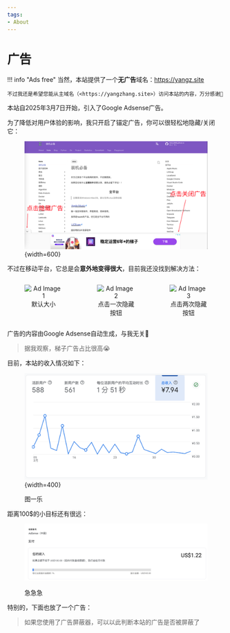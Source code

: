 ```yaml
---
tags: 
- About
---
```


# 广告

!!! info "Ads free"
    当然，本站提供了一个**无广告**域名：<https://yangz.site>

    不过我还是希望您能从主域名（<https://yangzhang.site>）访问本站的内容，万分感谢🙏

本站自2025年3月7日开始，引入了Google Adsense广告。

为了降低对用户体验的影响，我只开启了锚定广告，你可以很轻松地隐藏/关闭它：

<figure markdown>

![](assets/2025-04-06-00-01-22.png){width=600}

</figure>

不过在移动平台，它总是会**意外地变得很大**，目前我还没找到解决方法：

<div style="display: flex; justify-content: space-between;">
    <figure style="width: 32%; text-align: center;">
        <img src="../assets/2025-04-06-00-05-48.png" alt="Ad Image 1" style="width: 100%;"/>
        <figcaption>默认大小</figcaption>
    </figure>
    <figure style="width: 32%; text-align: center;">
        <img src="../assets/2025-04-06-00-05-58.png" alt="Ad Image 2" style="width: 100%;"/>
        <figcaption>点击一次隐藏按钮</figcaption>
    </figure>
    <figure style="width: 32%; text-align: center;">
        <img src="../assets/2025-04-06-00-06-06.png" alt="Ad Image 3" style="width: 100%;"/>
        <figcaption>点击两次隐藏按钮</figcaption>
    </figure>
</div>

广告的内容由Google Adsense自动生成，与我无关🤷

> 据我观察，梯子广告占比很高😭

目前，本站的收入情况如下：

<figure markdown>

![](assets/2025-04-06-00-18-03.png){width=400}

<figurecaption>图一乐</figurecaption>
</figure>

距离100$的小目标还有很远：

<figure markdown>

![](assets/2025-04-06-00-20-50.png)

<figurecaption>急急急</figurecaption>
</figure>

特别的，下面也放了一个广告：

> 如果您使用了广告屏蔽器，可以以此判断本站的广告是否被屏蔽了

<script async src="https://pagead2.googlesyndication.com/pagead/js/adsbygoogle.js?client=ca-pub-2353855407972667"
     crossorigin="anonymous"></script>
<!-- 广告介绍 -->
<ins class="adsbygoogle"
     style="display:block"
     data-ad-client="ca-pub-2353855407972667"
     data-ad-slot="4469440034"
     data-ad-format="auto"
     data-full-width-responsive="true"></ins>
<script>
     (adsbygoogle = window.adsbygoogle || []).push({});
</script>
